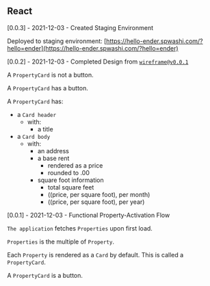 
## React
[0.0.3] - 2021-12-03 - Created Staging Environment

Deployed to staging environment: [https://hello-ender.spwashi.com/?hello=ender](https://hello-ender.spwashi.com/?hello=ender)

[0.0.2] - 2021-12-03 - Completed Design from [`wireframe@v0.0.1`](https://github.com/spwashi/hello-ender-wireframe/releases/tag/v0.0.1)

A `PropertyCard` is not a button.

A `PropertyCard` has a button.

A `PropertyCard` has:
- a `Card header`
  - with:
    - a title
- a `Card body`
  - with:
    - an address
    - a base rent
      - rendered as a price
      - rounded to .00
    - square foot information
      - total square feet
      - ((price, per square foot), per month)
      - ((price, per square foot), per year)

[0.0.1] - 2021-12-03 - Functional Property-Activation Flow

`The application` fetches `Properties` upon first load.

`Properties` is the multiple of `Property`. 

Each `Property` is rendered as a `Card` by default. This is called a `PropertyCard`.

A `PropertyCard` is a button.